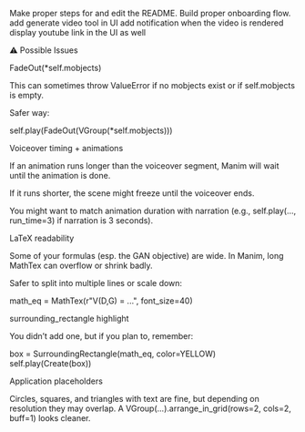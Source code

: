 Make proper steps for and edit the README.
Build proper onboarding flow.
add generate video tool in UI
add notification when the video is rendered
display youtube link in the UI as well

⚠️ Possible Issues

FadeOut(*self.mobjects)

This can sometimes throw ValueError if no mobjects exist or if self.mobjects is empty.

Safer way:

self.play(FadeOut(VGroup(*self.mobjects)))


Voiceover timing + animations

If an animation runs longer than the voiceover segment, Manim will wait until the animation is done.

If it runs shorter, the scene might freeze until the voiceover ends.

You might want to match animation duration with narration (e.g., self.play(..., run_time=3) if narration is 3 seconds).

LaTeX readability

Some of your formulas (esp. the GAN objective) are wide. In Manim, long MathTex can overflow or shrink badly.

Safer to split into multiple lines or scale down:

math_eq = MathTex(r"V(D,G) = ...", font_size=40)


surrounding_rectangle highlight

You didn’t add one, but if you plan to, remember:

box = SurroundingRectangle(math_eq, color=YELLOW)
self.play(Create(box))


Application placeholders

Circles, squares, and triangles with text are fine, but depending on resolution they may overlap. A VGroup(...).arrange_in_grid(rows=2, cols=2, buff=1) looks cleaner.
